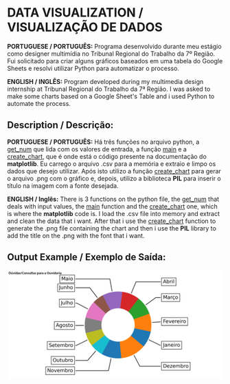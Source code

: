 # DATA VISUALIZATION / VISUALIZAÇÃO DE DADOS
**PORTUGUESE / PORTUGUÊS:** Programa desenvolvido durante meu estágio como designer multimídia no Tribunal Regional do Trabalho da 7º Região. Fui solicitado para criar alguns gráficos baseados em uma tabela do Google Sheets e resolvi utilizar Python para automatizar o processo.

**ENGLISH / INGLÊS:** Program developed during my multimedia design internship at Tribunal Regional do Trabalho da 7ª Região. I was asked to make some charts based on a Google Sheet's Table and i used Python to automate the process.

## **Description / Descrição**:
**PORTUGUESE / PORTUGUÊS:** Há três funções no arquivo python, a <ins>get_num</ins> que lida com os valores de entrada, a função <ins>main</ins> e a <ins>create_chart</ins>, que é onde está o código presente na documentação do **matplotlib**. Eu carrego o arquivo .csv para a memória e extraio e limpo os dados que desejo utilizar. Após isto utilizo a função <ins>create_chart</ins> para gerar o arquivo .png com o gráfico e, depois, utilizo a biblioteca **PIL** para inserir o título na imagem com a fonte desejada. 

**ENGLISH / Inglês:** There is 3 functions on the python file, the <ins>get_num</ins> that deals with input values, the <ins>main</ins> function and the <ins>create_chart</ins> one, which is where the **matplotlib** code is. I load the .csv file into memory and extract and clean the data that i want. After that i use the <ins>create_chart</ins> function to generate the .png file containing the chart and then i use the **PIL** library to add the title on the .png with the font that i want.

## **Output Example / Exemplo de Saída**:
<img src="0.png" alt="saida-output" title="Saída-Output">
